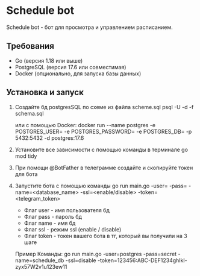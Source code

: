 # Schedule bot
Schedule bot - бот для просмотра и управлением расписанием. 

## Требования
- Go (версия 1.18 или выше)
- PostgreSQL (версия 17.6 или совместимая)
- Docker (опционально, для запуска базы данных)
 
## Установка и запуск
1. Создайте бд postgresSQL по схеме из файла scheme.sql
    psql -U <user> -d <database> -f schema.sql

    или с помощью Docker: 
    docker run --name postgres -e POSTGRES_USER=<user> -e POSTGRES_PASSWORD=<pass> -e POSTGRES_DB=<name> -p 5432:5432 -d postgres:17.6

2. Установите все зависимости с помощью команды в терминале go mod tidy

3. При помощи @BotFather в телеграмме создайте и скопируйте токен для бота

4. Запустите бота с помощью команды go run main.go -user=<username> -pass=<password> -name=<database_name> -ssl=<enable/disable> -token=<telegram_token>

    - Флаг user - имя пользователя бд
    - Флаг pass - пароль бд
    - Флаг name - имя бд
    - Флаг ssl - режим ssl (enable / disable)
    - Флаг token - токен вашего бота в тг, который вы получили на 3 шаге

    Пример Команды:
    go run main.go -user=postgres -pass=secret -name=schedule_db -ssl=disable -token=123456:ABC-DEF1234ghIkl-zyx57W2v1u123ew11